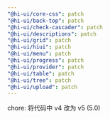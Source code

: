 ```yaml
---
"@hi-ui/core-css": patch
"@hi-ui/back-top": patch
"@hi-ui/check-cascader": patch
"@hi-ui/descriptions": patch
"@hi-ui/grid": patch
"@hi-ui/hiui": patch
"@hi-ui/menu": patch
"@hi-ui/progress": patch
"@hi-ui/provider": patch
"@hi-ui/table": patch
"@hi-ui/tree": patch
"@hi-ui/upload": patch
---
```


chore: 将代码中 v4 改为 v5 (5.0)
